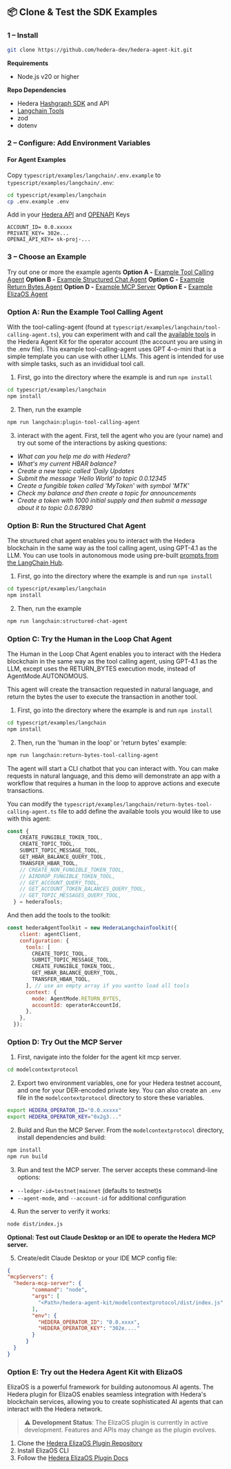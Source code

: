 ## 📦 Clone & Test the SDK Examples
### 1 – Install
```bash
git clone https://github.com/hedera-dev/hedera-agent-kit.git 
```

**Requirements** 
- Node.js v20 or higher

**Repo Dependencies**
* Hedera [Hashgraph SDK](https://github.com/hiero-ledger/hiero-sdk-js) and API
* [Langchain Tools](https://js.langchain.com/docs/concepts/tools/) 
* zod 
* dotenv

### 2 – Configure: Add Environment Variables

#### For Agent Examples
Copy `typescript/examples/langchain/.env.example` to `typescript/examples/langchain/.env`:

```bash
cd typescript/examples/langchain
cp .env.example .env
```

Add in your [Hedera API](https://portal.hedera.com/dashboard) and [OPENAPI](https://platform.openai.com/api-keys) Keys

```env
ACCOUNT_ID= 0.0.xxxxx
PRIVATE_KEY= 302e...
OPENAI_API_KEY= sk-proj-...
```

### 3 – Choose an Example
Try out one or more the example agents
**Option A -** [Example Tool Calling Agent](#option-a-example-tool-calling-agent)
**Option B -** [Example Structured Chat Agent](#option-b-example-structured-chat-agent)
**Option C -** [Example Return Bytes Agent](#option-c-example-return-bytes-agent)
**Option D -** [Example MCP Server](#option-d-example-mcp-server)
**Option E -** [Example ElizaOS Agent](#option-e-example-elizaos-agent)

<!-- OR
Try out the create-hedera-app CLI tool to create a new Hedera Agent and a front end applications -->

### Option A: Run the Example Tool Calling Agent 
With the tool-calling-agent (found at `typescript/examples/langchain/tool-calling-agent.ts`), you can experiment with and call the [available tools](docs/TOOLS.md) in the Hedera Agent Kit for the operator account (the account you are using in the .env file). This example tool-calling-agent uses GPT 4-o-mini that is a simple template you can use with other LLMs. This agent is intended for use with simple tasks, such as an invididual tool call.


1. First, go into the directory where the example is and run `npm install`

```bash
cd typescript/examples/langchain
npm install
```
2. Then, run the example

```bash
npm run langchain:plugin-tool-calling-agent
```

3. interact with the agent. First, tell the agent who you are (your name) and try out some of the interactions by asking questions: 
  *  _What can you help me do with Hedera?_ 
  * _What's my current HBAR balance?_ 
  * _Create a new topic called 'Daily Updates_ 
  * _Submit the message 'Hello World' to topic 0.0.12345_ 
  * _Create a fungible token called 'MyToken' with symbol 'MTK'_ 
  * _Check my balance and then create a topic for announcements_ 
  * _Create a token with 1000 initial supply and then submit a message about it to topic 0.0.67890_ 
  

### Option B: Run the Structured Chat Agent 
The structured chat agent enables you to interact with the Hedera blockchain in the same way as the tool calling agent, using GPT-4.1 as the LLM. You can use tools in autonomous mode using pre-built [prompts from the LangChain Hub](https://github.com/hwchase17/langchain-hub/blob/master/prompts/README.md).


1. First, go into the directory where the example is and run `npm install`

```bash
cd typescript/examples/langchain
npm install
```
2. Then, run the example

```bash
npm run langchain:structured-chat-agent
```

### Option C: Try the Human in the Loop Chat Agent
The Human in the Loop Chat Agent enables you to interact with the Hedera blockchain in the same way as the tool calling agent, using GPT-4.1 as the LLM, except uses the RETURN_BYTES execution mode, instead of AgentMode.AUTONOMOUS. 

This agent will create the transaction requested in natural language, and return the bytes the user to execute the transaction in another tool.

1. First, go into the directory where the example is and run `npm install`

```bash
cd typescript/examples/langchain
npm install
```
2. Then, run the 'human in the loop' or 'return bytes' example:

```bash
npm run langchain:return-bytes-tool-calling-agent
```
The agent will start a CLI chatbot that you can interact with. You can make requests in natural language, and this demo will demonstrate an app with a workflow that requires a human in the loop to approve actions and execute transactions.

You can modify the `typescript/examples/langchain/return-bytes-tool-calling-agent.ts` file to add define the available tools you would like to use with this agent:

```javascript
const {
    CREATE_FUNGIBLE_TOKEN_TOOL,
    CREATE_TOPIC_TOOL,
    SUBMIT_TOPIC_MESSAGE_TOOL,
    GET_HBAR_BALANCE_QUERY_TOOL,
    TRANSFER_HBAR_TOOL,
    // CREATE_NON_FUNGIBLE_TOKEN_TOOL,
    // AIRDROP_FUNGIBLE_TOKEN_TOOL,
    // GET_ACCOUNT_QUERY_TOOL,
    // GET_ACCOUNT_TOKEN_BALANCES_QUERY_TOOL,
    // GET_TOPIC_MESSAGES_QUERY_TOOL,
  } = hederaTools;
``` 

And then add the tools to the toolkit:
```javascript
const hederaAgentToolkit = new HederaLangchainToolkit({
    client: agentClient,
    configuration: {
      tools: [
        CREATE_TOPIC_TOOL,
        SUBMIT_TOPIC_MESSAGE_TOOL,
        CREATE_FUNGIBLE_TOKEN_TOOL,
        GET_HBAR_BALANCE_QUERY_TOOL,
        TRANSFER_HBAR_TOOL, 
      ], // use an empty array if you wantto load all tools
      context: {
        mode: AgentMode.RETURN_BYTES,
        accountId: operatorAccountId,
      },
    },
  });
``` 

<!-- 3. Use the bytes to execute the transaction in another tool.

This feature is useful if you would like to create an application, say a chatbot, which can support a back and fourth where the user makes a request, and is prompted to approve the request before the transaction is carried out, and perhaps uses a tool like the [Hashpack Wallet](https://docs.hashpack.app/) to execute.

In this example, we can just take the returned bytes and execute the transaction in the Hashpack Wallet -->


### Option D: Try Out the MCP Server
1. First, navigate into the folder for the agent kit mcp server.

```bash
cd modelcontextprotocol
```

2. Export two environment variables, one for your Hedera testnet account, and one for your DER-encoded private key. You can also create an `.env` file in the `modelcontextprotocol` directory to store these variables.

```bash
export HEDERA_OPERATOR_ID="0.0.xxxxx"
export HEDERA_OPERATOR_KEY="0x2g3..."
```

 2. Build and Run the MCP Server. From the `modelcontextprotocol` directory, install dependencies and build:

```bash
npm install
npm run build
```
3. Run and test the MCP server.
The server accepts these command-line options:
  - `--ledger-id=testnet|mainnet` (defaults to testnet)s
  - `--agent-mode`, and `--account-id` for additional configuration

4. Run the server to verify it works:

```bash
node dist/index.js
```


**Optional: Test out Claude Desktop or an IDE to operate the Hedera MCP server.**

5. Create/edit Claude Desktop or your IDE MCP config file:
```json
{
"mcpServers": {
  "hedera-mcp-server": {
        "command": "node",
        "args": [
          "<Path>/hedera-agent-kit/modelcontextprotocol/dist/index.js"
        ],
        "env": {
          "HEDERA_OPERATOR_ID": "0.0.xxxx",
          "HEDERA_OPERATOR_KEY": "302e...."
        }
      }
  }
}
```


### Option E: Try out the Hedera Agent Kit with ElizaOS

ElizaOS is a powerful framework for building autonomous AI agents. The Hedera plugin for ElizaOS enables seamless integration with Hedera's blockchain services, allowing you to create sophisticated AI agents that can interact with the Hedera network.

> ⚠️ **Development Status**: The ElizaOS plugin is currently in active development. Features and APIs may change as the plugin evolves.

1. Clone the [Hedera ElizaOS Plugin Repository](https://github.com/hedera-dev/eliza-plugin-hedera/tree/feat/rework-v3)
2. Install ElizaOS CLI
3. Follow the [Hedera ElizaOS Plugin Docs](https://github.com/hedera-dev/eliza-plugin-hedera/tree/feat/rework-v3)